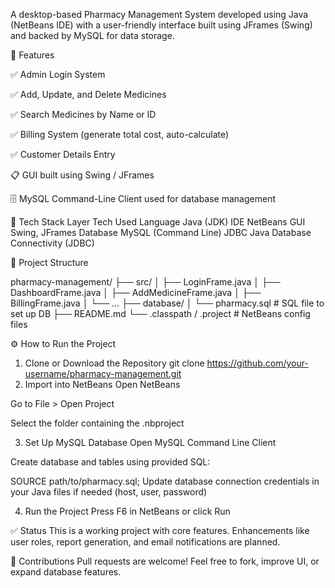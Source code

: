 A desktop-based Pharmacy Management System developed using Java (NetBeans IDE) with a user-friendly interface built using JFrames (Swing) and backed by MySQL for data storage.

📌 Features

✅ Admin Login System

✅ Add, Update, and Delete Medicines

✅ Search Medicines by Name or ID

✅ Billing System (generate total cost, auto-calculate)

✅ Customer Details Entry

📋 GUI built using Swing / JFrames

🗄️ MySQL Command-Line Client used for database management

🧱 Tech Stack
Layer	Tech Used
Language	Java (JDK)
IDE	NetBeans
GUI	Swing, JFrames
Database	MySQL (Command Line)
JDBC	Java Database Connectivity (JDBC)

📁 Project Structure

pharmacy-management/
├── src/
│   ├── LoginFrame.java
│   ├── DashboardFrame.java
│   ├── AddMedicineFrame.java
│   ├── BillingFrame.java
│   └── ...
├── database/
│   └── pharmacy.sql       # SQL file to set up DB
├── README.md
└── .classpath / .project  # NetBeans config files

⚙️ How to Run the Project
1. Clone or Download the Repository
git clone https://github.com/your-username/pharmacy-management.git
2. Import into NetBeans
Open NetBeans

Go to File > Open Project

Select the folder containing the .nbproject

3. Set Up MySQL Database
Open MySQL Command Line Client

Create database and tables using provided SQL:

SOURCE path/to/pharmacy.sql;
Update database connection credentials in your Java files if needed (host, user, password)

4. Run the Project
Press F6 in NetBeans or click Run


✅ Status
This is a working project with core features. Enhancements like user roles, report generation, and email notifications are planned.

🙌 Contributions
Pull requests are welcome! Feel free to fork, improve UI, or expand database features.

